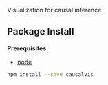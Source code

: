 Visualization for causal inference

Package Install
---------------

**Prerequisites**
- [node](http://nodejs.org/)

```bash
npm install --save causalvis
```
